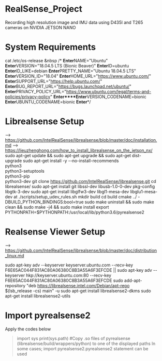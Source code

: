 # RealSense_Project
Recording high resolution image and IMU data using D435I and T265 cameras on NVIDIA JETSON NANO

# System Requirements
cat /etc/os-release
&nbsp /*
**Enter**NAME="Ubuntu"
**Enter**VERSION="18.04.5 LTS (Bionic Beaver)"
**Enter**ID=ubuntu
**Enter**ID_LIKE=debian
**Enter**PRETTY_NAME="Ubuntu 18.04.5 LTS"
**Enter**VERSION_ID="18.04"
**Enter**HOME_URL="https://www.ubuntu.com/"
**Enter**SUPPORT_URL="https://help.ubuntu.com/"
**Enter**BUG_REPORT_URL="https://bugs.launchpad.net/ubuntu/"
**Enter**PRIVACY_POLICY_URL="https://www.ubuntu.com/legal/terms-and-policies/privacy-policy"
**Enter****Enter**VERSION_CODENAME=bionic
**Enter**UBUNTU_CODENAME=bionic
**Enter***/

# Librealsense Setup
--> https://github.com/IntelRealSense/librealsense/blob/master/doc/installation.md
--> https://lieuzhenghong.com/how_to_install_librealsense_on_the_jetson_nx/
sudo apt-get update && sudo apt-get upgrade && sudo apt-get dist-upgrade
sudo apt-get install -y --no-install-recommends \
    python3 \
    python3-setuptools \
    python3-pip \
    python3-dev
git clone https://github.com/IntelRealSense/librealsense.git
cd librealsense/
sudo apt-get install git libssl-dev libusb-1.0-0-dev pkg-config libgtk-3-dev
sudo apt-get install libglfw3-dev libgl1-mesa-dev libglu1-mesa-dev at
./scripts/setup_udev_rules.sh
mkdir build
cd build
cmake ../ -DBUILD_PYTHON_BINDINGS:bool=true
sudo make uninstall && sudo make clean && sudo make -j4 && sudo make install
export PYTHONPATH=$PYTHONPATH:/usr/local/lib/python3.6/pyrealsense2

# Realsense Viewer Setup
--> https://github.com/IntelRealSense/librealsense/blob/master/doc/distribution_linux.md

sudo apt-key adv --keyserver keyserver.ubuntu.com --recv-key F6E65AC044F831AC80A06380C8B3A55A6F3EFCDE || sudo apt-key adv --keyserver hkp://keyserver.ubuntu.com:80 --recv-key F6E65AC044F831AC80A06380C8B3A55A6F3EFCDE
sudo add-apt-repository "deb https://librealsense.intel.com/Debian/apt-repo $(lsb_release -cs) main" -u
sudo apt-get install librealsense2-dkms
sudo apt-get install librealsense2-utils

# Import pyrealsense2
Apply the codes below
> import sys
> print(sys.path)
#Copy .so files of pyrealsense (librealsense/build/wrappers/python) to one of the displayed paths
In some cases;
> import pyrealsense2.pyrealsense2
statement can be used
